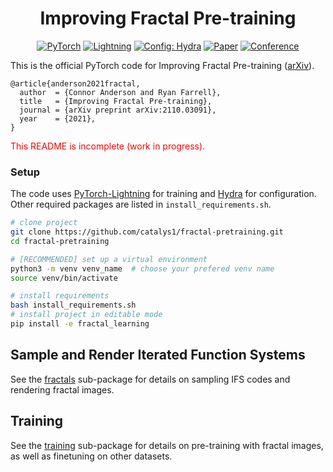 <div align="center">

# Improving Fractal Pre-training

<a href="https://pytorch.org/get-started/locally/"><img alt="PyTorch" src="https://img.shields.io/badge/PyTorch-ee4c2c?logo=pytorch&logoColor=white"></a>
<a href="https://pytorchlightning.ai/"><img alt="Lightning" src="https://img.shields.io/badge/-Lightning-792ee5?logo=pytorchlightning&logoColor=white"></a>
<a href="https://hydra.cc/"><img alt="Config: Hydra" src="https://img.shields.io/badge/Config-Hydra-89b8cd"></a>
[![Paper](http://img.shields.io/badge/paper-arxiv.2110.03091-B31B1B.svg)](https://arxiv.org/abs/2110.03091)
[![Conference](http://img.shields.io/badge/WACV-2022-4b44ce.svg)](https://wacv2022.thecvf.com/home)

</div>

This is the official PyTorch code for Improving Fractal Pre-training ([arXiv](https://arxiv.org/abs/2110.03091)).

```
@article{anderson2021fractal,
  author  = {Connor Anderson and Ryan Farrell},
  title   = {Improving Fractal Pre-training},
  journal = {arXiv preprint arXiv:2110.03091},
  year    = {2021},
}
```

<div style="color: red">This README is incomplete (work in progress).</div>

### Setup

The code uses [PyTorch-Lightning](https://www.pytorchlightning.ai/) for training and [Hydra](https://hydra.cc/) for configuration. Other required packages are listed in `install_requirements.sh`.
```bash
# clone project
git clone https://github.com/catalys1/fractal-pretraining.git
cd fractal-pretraining

# [RECOMMENDED] set up a virtual environment
python3 -m venv venv_name  # choose your prefered venv name
source venv/bin/activate

# install requirements
bash install_requirements.sh
# install project in editable mode
pip install -e fractal_learning
```


## Sample and Render Iterated Function Systems

See the [fractals](fractal_learning/fractals) sub-package for details on sampling IFS codes and rendering fractal images.


## Training

See the [training](fractal_learning/traininig) sub-package for details on pre-training with fractal images, as well as finetuning on other datasets.


